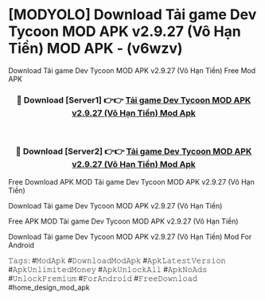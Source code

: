 # [MODYOLO] Download Tải game Dev Tycoon MOD APK v2.9.27 (Vô Hạn Tiền) MOD APK - (v6wzv)
Download Tải game Dev Tycoon MOD APK v2.9.27 (Vô Hạn Tiền) Free Mod APK

<div align="center">
<h3>🔴 Download [Server1] 👉👉 <a href="https://apk-comot.site?title=Tải_game_Dev_Tycoon_MOD_APK_v2.9.27_(Vô_Hạn_Tiền)">Tải game Dev Tycoon MOD APK v2.9.27 (Vô Hạn Tiền) Mod Apk</a></h3><br>

<h3>🔴 Download [Server2] 👉👉 <a href="https://apk-comot.site?title=Tải_game_Dev_Tycoon_MOD_APK_v2.9.27_(Vô_Hạn_Tiền)">Tải game Dev Tycoon MOD APK v2.9.27 (Vô Hạn Tiền) Mod Apk</a></h3>
</div>


Free Download APK MOD Tải game Dev Tycoon MOD APK v2.9.27 (Vô Hạn Tiền)

Download Tải game Dev Tycoon MOD APK v2.9.27 (Vô Hạn Tiền) 

Free APK MOD Tải game Dev Tycoon MOD APK v2.9.27 (Vô Hạn Tiền) 

Download Tải game Dev Tycoon MOD APK v2.9.27 (Vô Hạn Tiền) Mod For Android

𝚃𝚊𝚐𝚜: #𝙼𝚘𝚍𝙰𝚙𝚔 #𝙳𝚘𝚠𝚗𝚕𝚘𝚊𝚍𝙼𝚘𝚍𝙰𝚙𝚔 #𝙰𝚙𝚔𝙻𝚊𝚝𝚎𝚜𝚝𝚅𝚎𝚛𝚜𝚒𝚘𝚗 #𝙰𝚙𝚔𝚄𝚗𝚕𝚒𝚖𝚒𝚝𝚎𝚍𝙼𝚘𝚗𝚎𝚢 #𝙰𝚙𝚔𝚄𝚗𝚕𝚘𝚌𝚔𝙰𝚕𝚕 #𝙰𝚙𝚔𝙽𝚘𝙰𝚍𝚜 #𝚄𝚗𝚕𝚘𝚌𝚔𝙿𝚛𝚎𝚖𝚒𝚞𝚖 #𝙵𝚘𝚛𝙰𝚗𝚍𝚛𝚘𝚒𝚍 #𝙵𝚛𝚎𝚎𝙳𝚘𝚠𝚗𝚕𝚘𝚊𝚍 #home_design_mod_apk